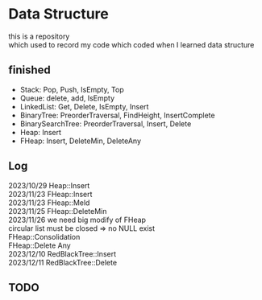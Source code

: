 # Data Structure
  
this is a repository  
which used to record my code which coded when I learned data structure  
  
## finished
  
* Stack: Pop, Push, IsEmpty, Top  
* Queue: delete, add, IsEmpty  
* LinkedList: Get, Delete, IsEmpty, Insert  
* BinaryTree: PreorderTraversal, FindHeight, InsertComplete  
* BinarySearchTree: PreorderTraversal, Insert, Delete  
* Heap: Insert  
* FHeap: Insert, DeleteMin, DeleteAny  

## Log
2023/10/29	Heap::Insert  
2023/11/23	FHeap::Insert  
2023/11/23  FHeap::Meld  
2023/11/25  FHeap::DeleteMin  
2023/11/26	we need big modify of FHeap  
			circular list must be closed => no NULL exist  
			FHeap::Consolidation  
			FHeap::Delete Any  
2023/12/10	RedBlackTree::Insert  
2023/12/11	RedBlackTree::Delete  

## TODO